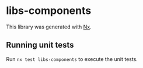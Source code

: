 # libs-components

This library was generated with [Nx](https://nx.dev).

## Running unit tests

Run `nx test libs-components` to execute the unit tests.
